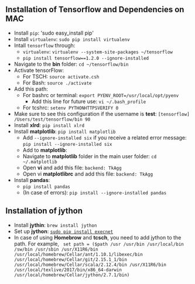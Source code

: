 ## Installation of Tensorflow and Dependencies on MAC

* Install `pip`: 'sudo easy_install pip'
* Install `virtualenv`: `sudo pip install virtualenv`
* Intall `tensorflow` through:
   * `virtualenv`: `virtualenv --system-site-packages ~/tensorflow`
   * `pip install tensorflow==1.2.0 --ignore-installed`
* Navigate to the __bin__ folder: `cd ~/tensorflow/bin`
* Activate tensorFlow: 
   * For TSCH: `source activate.csh`
   * For Bash: `source ./activate`
* Add this path:
   * For bashrc or terminal: `export PYENV_ROOT=/usr/local/opt/pyenv`
      * Add this line for future use: `vi ~/.bash_profile`
   * For tcshrc: `setenv PYTHONHTTPSVERIFY 0`
* Make sure to see this configuration if the username is __test__: `[tensorflow] /Users/test/tensorflow/bin 90`
* Install __xlrd__: `pip install xlrd`
* Install __matplotlib__: `pip install matplotlib`
   * Add `--ignore-installed six` if you receive a related error message: `pip install --ignore-installed six`
   * Add to __matplotlib__:
   * Navigate to __matplotlib__ folder in the main user folder: `cd ~/.matplotlib`
   * Open __vi__ and add this file: `backend: TkAgg`
   * Open vi __matplotlibrc__ and add this file: `backend: TkAgg`
* Install __pandas__:
   * `pip install pandas`
   * (In case of errors): `pip install --ignore-installed pandas`
   
## Installation of jython
* Install __jythin__: `brew install jython`
* Set up __jython__: [`sudo pip install execnet`](https://codespeak.net/execnet/example/hybridpython.html)
* In case of using __Homebrow__ and __tcsch__, you need to add jython to the path. For example,
`` set path = ($path /usr /usr/bin /usr/local/bin /sw/bin /usr/sbin /usr/X11R6/bin /usr/local/homebrew/Cellar/ant/1.10.1/libexec/bin /usr/local/homebrew/Cellar/git/2.15.1_1/bin /usr/local/homebrew/Cellar/scala/2.12.4/bin /usr/X11R6/bin /usr/local/texlive/2017/bin/x86_64-darwin /usr/local/homebrew/Cellar/jython/2.7.1/bin)``


